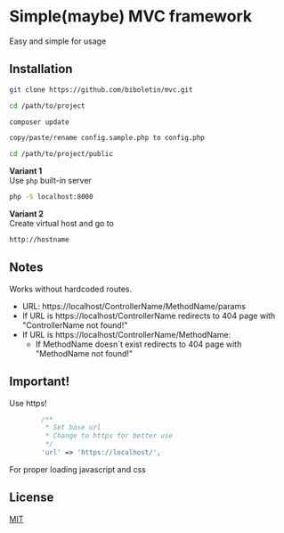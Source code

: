 # Simple(maybe) MVC framework

Easy and simple for usage 

## Installation


```bash
git clone https://github.com/biboletin/mvc.git
```

```bash
cd /path/to/project
```

```bash
composer update
```

```bash
copy/paste/rename config.sample.php to config.php
```

```bash
cd /path/to/project/public
```

**Variant 1**  
Use ```php``` built-in server
```bash
php -S localhost:8000
```
**Variant 2**  
Create virtual host and go to 
```bash
http://hostname
```
## Notes
Works without hardcoded routes.  
* URL: https://localhost/ControllerName/MethodName/params  
* If URL is https://localhost/ControllerName redirects to 404 page with "ControllerName not found!"
* If URL is https://localhost/ControllerName/MethodName:
    * If MethodName doesn`t exist redirects to 404 page with "MethodName not found!"

## Important!
Use https!  

```php
        /**
         * Set base url
         * Change to https for better use
         */
        'url' => 'https://localhost/',
```
For proper loading javascript and css
## License
[MIT](https://choosealicense.com/licenses/mit/)